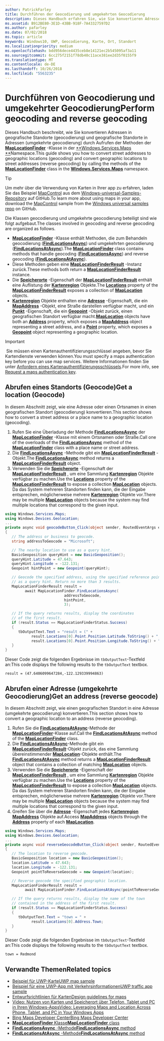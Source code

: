 ```yaml
---
author: PatrickFarley
title: Durchführen der Geocodierung und umgekehrten Geocodierung
description: Dieses Handbuch erfahren Sie, wie Sie konvertieren Adressen in geografische Standorte (geocodierung) und geografische Standorte in Adressen (umgekehrte geocodierung) durch Aufrufen der Methoden der MapLocationFinder-Klasse im Windows.Services.Maps-Namespace.
ms.assetid: B912BE80-3E1D-43BB-918F-7A43327597D2
ms.author: pafarley
ms.date: 07/02/2018
ms.topic: article
keywords: Windows10, UWP, Geocodierung, Karte, Ort, Standort
ms.localizationpriority: medium
ms.openlocfilehash: bdd956dece4435ceb8e14121ec2b545095af3a11
ms.sourcegitcommit: 6cc275f2151f78db40c11ace381ee2d35f0155f9
ms.translationtype: MT
ms.contentlocale: de-DE
ms.lasthandoff: 10/26/2018
ms.locfileid: "5563235"
---
```

# <a name="perform-geocoding-and-reverse-geocoding"></a><span data-ttu-id="c1bac-104">Durchführen von Geocodierung und umgekehrter Geocodierung</span><span class="sxs-lookup"><span data-stu-id="c1bac-104">Perform geocoding and reverse geocoding</span></span>

<span data-ttu-id="c1bac-105">Dieses Handbuch beschreibt, wie Sie konvertieren Adressen in geografische Standorte (geocodierung) und geografische Standorte in Adressen (umgekehrte geocodierung) durch Aufrufen der Methoden der [**MapLocationFinder**](https://msdn.microsoft.com/library/windows/apps/dn627550) -Klasse in der [\*\*Windows.Services.Maps \*\*](https://msdn.microsoft.com/library/windows/apps/dn636979)Namespace.</span><span class="sxs-lookup"><span data-stu-id="c1bac-105">This guide shows you how to convert street addresses to geographic locations (geocoding) and convert geographic locations to street addresses (reverse geocoding) by calling the methods of the [**MapLocationFinder**](https://msdn.microsoft.com/library/windows/apps/dn627550) class in the [**Windows.Services.Maps**](https://msdn.microsoft.com/library/windows/apps/dn636979) namespace.</span></span>

> [!TIP]
> <span data-ttu-id="c1bac-106">Um mehr über die Verwendung von Karten in Ihrer app zu erfahren, laden Sie das Beispiel [MapControl](https://github.com/Microsoft/Windows-universal-samples/tree/master/Samples/MapControl) aus dem [Windows-universal-Samples-Repository](hhttps://github.com/Microsoft/Windows-universal-samples) auf GitHub.</span><span class="sxs-lookup"><span data-stu-id="c1bac-106">To learn more about using maps in your app, download the [MapControl](https://github.com/Microsoft/Windows-universal-samples/tree/master/Samples/MapControl) sample from the [Windows universal samples repo](hhttps://github.com/Microsoft/Windows-universal-samples) on GitHub.</span></span>

<span data-ttu-id="c1bac-107">Die Klassen geocodierung und umgekehrte geocodierung beteiligt sind wie folgt aufgebaut.</span><span class="sxs-lookup"><span data-stu-id="c1bac-107">The classes involved in geocoding and reverse geocoding are organized as follows.</span></span>

-   <span data-ttu-id="c1bac-108">[**MapLocationFinder**](https://msdn.microsoft.com/library/windows/apps/dn627550) -Klasse enthält Methoden, die zum Behandeln geocodierung ([**FindLocationsAsync**](https://msdn.microsoft.com/library/windows/apps/dn636925)) und umgekehrten geocodierung ([**FindLocationsAtAsync**](https://msdn.microsoft.com/library/windows/apps/dn636928)).</span><span class="sxs-lookup"><span data-stu-id="c1bac-108">The [**MapLocationFinder**](https://msdn.microsoft.com/library/windows/apps/dn627550) class contains methods that handle geocoding ([**FindLocationsAsync**](https://msdn.microsoft.com/library/windows/apps/dn636925)) and reverse geocoding ([**FindLocationsAtAsync**](https://msdn.microsoft.com/library/windows/apps/dn636928)).</span></span>
-   <span data-ttu-id="c1bac-109">Diese Methoden geben eine [**MapLocationFinderResult**](https://msdn.microsoft.com/library/windows/apps/dn627551) -Instanz zurück.</span><span class="sxs-lookup"><span data-stu-id="c1bac-109">These methods both return a [**MapLocationFinderResult**](https://msdn.microsoft.com/library/windows/apps/dn627551) instance.</span></span>
-   <span data-ttu-id="c1bac-110">Die [**Speicherorte**](https://msdn.microsoft.com/library/windows/apps/dn627552) -Eigenschaft der [**MapLocationFinderResult**](https://msdn.microsoft.com/library/windows/apps/dn627551) enthält eine Auflistung der [**Kartenregion**](https://msdn.microsoft.com/library/windows/apps/dn627549) Objekte.</span><span class="sxs-lookup"><span data-stu-id="c1bac-110">The [**Locations**](https://msdn.microsoft.com/library/windows/apps/dn627552) property of the [**MapLocationFinderResult**](https://msdn.microsoft.com/library/windows/apps/dn627551) exposes a collection of [**MapLocation**](https://msdn.microsoft.com/library/windows/apps/dn627549) objects.</span></span> 
-   <span data-ttu-id="c1bac-111">[**Kartenregion**](https://msdn.microsoft.com/library/windows/apps/dn627549) Objekte enthalten eine [**Adresse**](https://msdn.microsoft.com/library/windows/apps/dn636929) -Eigenschaft, die ein [**MapAddress**](https://msdn.microsoft.com/library/windows/apps/dn627533) -Objekt, eine Straße darstellen verfügbar macht, und ein [**Punkt**](https://docs.microsoft.com/uwp/api/windows.services.maps.maplocation.point) -Eigenschaft, die ein [**Geopoint**](https://docs.microsoft.com/uwp/api/windows.devices.geolocation.geopoint) -Objekt zurück, einen geografischen Standort verfügbar macht.</span><span class="sxs-lookup"><span data-stu-id="c1bac-111">[**MapLocation**](https://msdn.microsoft.com/library/windows/apps/dn627549) objects have both an [**Address**](https://msdn.microsoft.com/library/windows/apps/dn636929) property, which exposes a [**MapAddress**](https://msdn.microsoft.com/library/windows/apps/dn627533) object representing a street address, and a [**Point**](https://docs.microsoft.com/uwp/api/windows.services.maps.maplocation.point) property, which exposes a [**Geopoint**](https://docs.microsoft.com/uwp/api/windows.devices.geolocation.geopoint) object representing a geographic location.</span></span>

> [!IMPORTANT]
> <span data-ttu-id="c1bac-112">Sie müssen einen Kartenauthentifizierungsschlüssel angeben, bevor Sie Kartendienste verwenden können.</span><span class="sxs-lookup"><span data-stu-id="c1bac-112">You must specify a maps authentication key before you can use map services.</span></span> <span data-ttu-id="c1bac-113">Weitere Informationen finden Sie unter [Anfordern eines Kartenauthentifizierungsschlüssels](authentication-key.md).</span><span class="sxs-lookup"><span data-stu-id="c1bac-113">For more info, see [Request a maps authentication key](authentication-key.md).</span></span>

## <a name="get-a-location-geocode"></a><span data-ttu-id="c1bac-114">Abrufen eines Standorts (Geocode)</span><span class="sxs-lookup"><span data-stu-id="c1bac-114">Get a location (Geocode)</span></span>

<span data-ttu-id="c1bac-115">In diesem Abschnitt zeigt, wie eine Adresse oder einen Ortsnamen in einen geografischen Standort (geocodierung) konvertieren.</span><span class="sxs-lookup"><span data-stu-id="c1bac-115">This section shows how to convert a street address or a place name to a geographic location (geocoding).</span></span>

1.  <span data-ttu-id="c1bac-116">Rufen Sie eine Überladung der Methode [**FindLocationsAsync**](https://msdn.microsoft.com/library/windows/apps/dn636925) der [**MapLocationFinder**](https://msdn.microsoft.com/library/windows/apps/dn627550) -Klasse mit einem Ortsnamen oder Straße.</span><span class="sxs-lookup"><span data-stu-id="c1bac-116">Call one of the overloads of the [**FindLocationsAsync**](https://msdn.microsoft.com/library/windows/apps/dn636925) method of the [**MapLocationFinder**](https://msdn.microsoft.com/library/windows/apps/dn627550) class with a place name or street address.</span></span>
2.  <span data-ttu-id="c1bac-117">Die [**FindLocationsAsync**](https://msdn.microsoft.com/library/windows/apps/dn636925) -Methode gibt ein [**MapLocationFinderResult**](https://msdn.microsoft.com/library/windows/apps/dn627551) -Objekt.</span><span class="sxs-lookup"><span data-stu-id="c1bac-117">The [**FindLocationsAsync**](https://msdn.microsoft.com/library/windows/apps/dn636925) method returns a [**MapLocationFinderResult**](https://msdn.microsoft.com/library/windows/apps/dn627551) object.</span></span>
3.  <span data-ttu-id="c1bac-118">Verwenden Sie die [**Speicherorte**](https://msdn.microsoft.com/library/windows/apps/dn627552) -Eigenschaft der [**MapLocationFinderResult**](https://msdn.microsoft.com/library/windows/apps/dn627551) , um eine Sammlung [**Kartenregion**](https://msdn.microsoft.com/library/windows/apps/dn627549) Objekte verfügbar zu machen.</span><span class="sxs-lookup"><span data-stu-id="c1bac-118">Use the [**Locations**](https://msdn.microsoft.com/library/windows/apps/dn627552) property of the [**MapLocationFinderResult**](https://msdn.microsoft.com/library/windows/apps/dn627551) to expose a collection [**MapLocation**](https://msdn.microsoft.com/library/windows/apps/dn627549) objects.</span></span> <span data-ttu-id="c1bac-119">Da das System mehreren Standorten finden kann, die der Eingabe entsprechen, möglicherweise mehrere [**Kartenregion**](https://msdn.microsoft.com/library/windows/apps/dn627549) Objekte vor.</span><span class="sxs-lookup"><span data-stu-id="c1bac-119">There may be multiple [**MapLocation**](https://msdn.microsoft.com/library/windows/apps/dn627549) objects because the system may find multiple locations that correspond to the given input.</span></span>

```csharp
using Windows.Services.Maps;
using Windows.Devices.Geolocation;
...
private async void geocodeButton_Click(object sender, RoutedEventArgs e)
{
   // The address or business to geocode.
   string addressToGeocode = "Microsoft";

   // The nearby location to use as a query hint.
   BasicGeoposition queryHint = new BasicGeoposition();
   queryHint.Latitude = 47.643;
   queryHint.Longitude = -122.131;
   Geopoint hintPoint = new Geopoint(queryHint);

   // Geocode the specified address, using the specified reference point
   // as a query hint. Return no more than 3 results.
   MapLocationFinderResult result =
         await MapLocationFinder.FindLocationsAsync(
                           addressToGeocode,
                           hintPoint,
                           3);

   // If the query returns results, display the coordinates
   // of the first result.
   if (result.Status == MapLocationFinderStatus.Success)
   {
      tbOutputText.Text = "result = (" +
            result.Locations[0].Point.Position.Latitude.ToString() + "," +
            result.Locations[0].Point.Position.Longitude.ToString() + ")";
   }
}
```

<span data-ttu-id="c1bac-120">Dieser Code zeigt die folgenden Ergebnisse im `tbOutputText`-Textfeld an:</span><span class="sxs-lookup"><span data-stu-id="c1bac-120">This code displays the following results to the `tbOutputText` textbox.</span></span>

``` syntax
result = (47.6406099647284,-122.129339994863)
```

## <a name="get-an-address-reverse-geocode"></a><span data-ttu-id="c1bac-121">Abrufen einer Adresse (umgekehrte Geocodierung)</span><span class="sxs-lookup"><span data-stu-id="c1bac-121">Get an address (reverse geocode)</span></span>

<span data-ttu-id="c1bac-122">In diesem Abschnitt zeigt, wie einen geografischen Standort in eine Adresse (umgekehrte geocodierung) konvertieren.</span><span class="sxs-lookup"><span data-stu-id="c1bac-122">This section shows how to convert a geographic location to an address (reverse geocoding).</span></span>

1.  <span data-ttu-id="c1bac-123">Rufen Sie die [**FindLocationsAtAsync**](https://msdn.microsoft.com/library/windows/apps/dn636928)-Methode der [**MapLocationFinder**](https://msdn.microsoft.com/library/windows/apps/dn627550)-Klasse auf.</span><span class="sxs-lookup"><span data-stu-id="c1bac-123">Call the [**FindLocationsAtAsync**](https://msdn.microsoft.com/library/windows/apps/dn636928) method of the [**MapLocationFinder**](https://msdn.microsoft.com/library/windows/apps/dn627550) class.</span></span>
2.  <span data-ttu-id="c1bac-124">Die [**FindLocationsAtAsync**](https://msdn.microsoft.com/library/windows/apps/dn636928)-Methode gibt ein [**MapLocationFinderResult**](https://msdn.microsoft.com/library/windows/apps/dn627551)-Objekt zurück, das eine Sammlung übereinstimmender [**MapLocation**](https://msdn.microsoft.com/library/windows/apps/dn627549)-Objekte enthält.</span><span class="sxs-lookup"><span data-stu-id="c1bac-124">The [**FindLocationsAtAsync**](https://msdn.microsoft.com/library/windows/apps/dn636928) method returns a [**MapLocationFinderResult**](https://msdn.microsoft.com/library/windows/apps/dn627551) object that contains a collection of matching [**MapLocation**](https://msdn.microsoft.com/library/windows/apps/dn627549) objects.</span></span>
3.  <span data-ttu-id="c1bac-125">Verwenden Sie die [**Speicherorte**](https://msdn.microsoft.com/library/windows/apps/dn627552) -Eigenschaft der [**MapLocationFinderResult**](https://msdn.microsoft.com/library/windows/apps/dn627551) , um eine Sammlung [**Kartenregion**](https://msdn.microsoft.com/library/windows/apps/dn627549) Objekte verfügbar zu machen.</span><span class="sxs-lookup"><span data-stu-id="c1bac-125">Use the [**Locations**](https://msdn.microsoft.com/library/windows/apps/dn627552) property of the [**MapLocationFinderResult**](https://msdn.microsoft.com/library/windows/apps/dn627551) to expose a collection [**MapLocation**](https://msdn.microsoft.com/library/windows/apps/dn627549) objects.</span></span> <span data-ttu-id="c1bac-126">Da das System mehreren Standorten finden kann, die der Eingabe entsprechen, möglicherweise mehrere [**Kartenregion**](https://msdn.microsoft.com/library/windows/apps/dn627549) Objekte vor.</span><span class="sxs-lookup"><span data-stu-id="c1bac-126">There may be multiple [**MapLocation**](https://msdn.microsoft.com/library/windows/apps/dn627549) objects because the system may find multiple locations that correspond to the given input.</span></span>
4.  <span data-ttu-id="c1bac-127">Greifen Sie über die [**Adresse**](https://msdn.microsoft.com/library/windows/apps/dn636929) -Eigenschaft jedes [**Kartenregion**](https://msdn.microsoft.com/library/windows/apps/dn627549) [**MapAddress**](https://msdn.microsoft.com/library/windows/apps/dn627533) Objekte auf.</span><span class="sxs-lookup"><span data-stu-id="c1bac-127">Access [**MapAddress**](https://msdn.microsoft.com/library/windows/apps/dn627533) objects through the [**Address**](https://msdn.microsoft.com/library/windows/apps/dn636929) property of each [**MapLocation**](https://msdn.microsoft.com/library/windows/apps/dn627549).</span></span>

```csharp
using Windows.Services.Maps;
using Windows.Devices.Geolocation;
...
private async void reverseGeocodeButton_Click(object sender, RoutedEventArgs e)
{
   // The location to reverse geocode.
   BasicGeoposition location = new BasicGeoposition();
   location.Latitude = 47.643;
   location.Longitude = -122.131;
   Geopoint pointToReverseGeocode = new Geopoint(location);

   // Reverse geocode the specified geographic location.
   MapLocationFinderResult result =
         await MapLocationFinder.FindLocationsAtAsync(pointToReverseGeocode);

   // If the query returns results, display the name of the town
   // contained in the address of the first result.
   if (result.Status == MapLocationFinderStatus.Success)
   {
      tbOutputText.Text = "town = " +
            result.Locations[0].Address.Town;
   }
}
```

<span data-ttu-id="c1bac-128">Dieser Code zeigt die folgenden Ergebnisse im `tbOutputText`-Textfeld an:</span><span class="sxs-lookup"><span data-stu-id="c1bac-128">This code displays the following results to the `tbOutputText` textbox.</span></span>

``` syntax
town = Redmond
```

## <a name="related-topics"></a><span data-ttu-id="c1bac-129">Verwandte Themen</span><span class="sxs-lookup"><span data-stu-id="c1bac-129">Related topics</span></span>

* [<span data-ttu-id="c1bac-130">Beispiel für UWP-Karte</span><span class="sxs-lookup"><span data-stu-id="c1bac-130">UWP map sample</span></span>](http://go.microsoft.com/fwlink/p/?LinkId=619977)
* [<span data-ttu-id="c1bac-131">Beispiel für eine UWP-App mit Verkehrsinformationen</span><span class="sxs-lookup"><span data-stu-id="c1bac-131">UWP traffic app sample</span></span>](http://go.microsoft.com/fwlink/p/?LinkId=619982)
* [<span data-ttu-id="c1bac-132">Entwurfsrichtlinien für Karten</span><span class="sxs-lookup"><span data-stu-id="c1bac-132">Design guidelines for maps</span></span>](https://msdn.microsoft.com/library/windows/apps/dn596102)
* [<span data-ttu-id="c1bac-133">Video: Nutzen von Karten und Speicherort über Telefon, Tablet und PC in Ihren Windows-Apps</span><span class="sxs-lookup"><span data-stu-id="c1bac-133">Video: Leveraging Maps and Location Across Phone, Tablet, and PC in Your Windows Apps</span></span>](https://channel9.msdn.com/Events/Build/2015/2-757)
* [<span data-ttu-id="c1bac-134">Bing Maps Developer Center</span><span class="sxs-lookup"><span data-stu-id="c1bac-134">Bing Maps Developer Center</span></span>](https://www.bingmapsportal.com/)
* [<span data-ttu-id="c1bac-135">**MapLocationFinder** Klasse</span><span class="sxs-lookup"><span data-stu-id="c1bac-135">**MapLocationFinder** class</span></span>](https://msdn.microsoft.com/library/windows/apps/dn627550)
* [<span data-ttu-id="c1bac-136">**FindLocationsAsync** -Methode</span><span class="sxs-lookup"><span data-stu-id="c1bac-136">**FindLocationsAsync** method</span></span>](https://msdn.microsoft.com/library/windows/apps/dn636925)
* [<span data-ttu-id="c1bac-137">**FindLocationsAtAsync** -Methode</span><span class="sxs-lookup"><span data-stu-id="c1bac-137">**FindLocationsAtAsync** method</span></span>](https://msdn.microsoft.com/library/windows/apps/dn636928)
